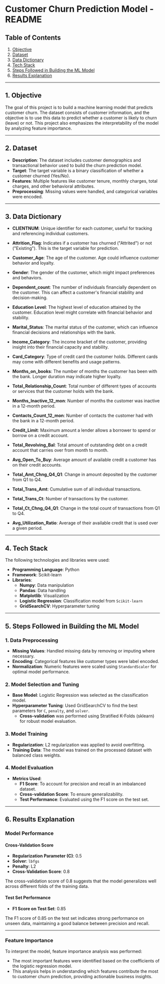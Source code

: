 # Customer Churn Prediction Model - README

## Table of Contents
1. [Objective](#objective)
2. [Dataset](#dataset)
3. [Data Dictionary](#data-dictionary)
4. [Tech Stack](#tech-stack)
5. [Steps Followed in Building the ML Model](#steps-followed-in-building-the-ml-model)
6. [Results Explanation](#results-explanation)

---

## 1. Objective <a name="objective"></a>
The goal of this project is to build a machine learning model that predicts customer churn. The dataset consists of customer information, and the objective is to use this data to predict whether a customer is likely to churn (leave) or not. This project also emphasizes the interpretability of the model by analyzing feature importance.

---

## 2. Dataset <a name="dataset"></a>
- **Description**: The dataset includes customer demographics and transactional behavior used to build the churn prediction model.
- **Target**: The target variable is a binary classification of whether a customer churned (Yes/No).
- **Features**: Multiple features like customer tenure, monthly charges, total charges, and other behavioral attributes.
- **Preprocessing**: Missing values were handled, and categorical variables were encoded.

---

## 3. Data Dictionary

- **CLIENTNUM**: Unique identifier for each customer, useful for tracking and referencing individual customers.

- **Attrition_Flag**: Indicates if a customer has churned ("Attrited") or not ("Existing"). This is the target variable for prediction.

- **Customer_Age**: The age of the customer. Age could influence customer behavior and loyalty.

- **Gender**: The gender of the customer, which might impact preferences and behaviors.

- **Dependent_count**: The number of individuals financially dependent on the customer. This can affect a customer's financial stability and decision-making.

- **Education Level**: The highest level of education attained by the customer. Education level might correlate with financial behavior and stability.

- **Marital_Status**: The marital status of the customer, which can influence financial decisions and relationships with the bank.

- **Income_Category**: The income bracket of the customer, providing insight into their financial capacity and stability.

- **Card_Category**: Type of credit card the customer holds. Different cards may come with different benefits and usage patterns.

- **Months_on_books**: The number of months the customer has been with the bank. Longer duration may indicate higher loyalty.

- **Total_Relationship_Count**: Total number of different types of accounts or services that the customer holds with the bank.

- **Months_Inactive_12_mon**: Number of months the customer was inactive in a 12-month period.

- **Contacts_Count_12_mon**: Number of contacts the customer had with the bank in a 12-month period.

- **Credit_Limit**: Maximum amount a lender allows a borrower to spend or borrow on a credit account.

- **Total_Revolving_Bal**: Total amount of outstanding debt on a credit account that carries over from month to month.

- **Avg_Open_To_Buy**: Average amount of available credit a customer has on their credit accounts.

- **Total_Amt_Chng_Q4_Q1**: Change in amount deposited by the customer from Q1 to Q4.

- **Total_Trans_Amt**: Cumulative sum of all individual transactions.

- **Total_Trans_Ct**: Number of transactions by the customer.

- **Total_Ct_Chng_Q4_Q1**: Change in the total count of transactions from Q1 to Q4.

- **Avg_Utilization_Ratio**: Average of their available credit that is used over a given period.

---

## 4. Tech Stack <a name="tech-stack"></a>
The following technologies and libraries were used:

- **Programming Language**: Python
- **Framework**: Scikit-learn
- **Libraries**:
  - **Numpy**: Data manipulation
  - **Pandas**: Data handling
  - **Matplotlib**: Visualization
  - **Logistic Regression**: Classification model from `Scikit-learn`
  - **GridSearchCV**: Hyperparameter tuning

---

## 5. Steps Followed in Building the ML Model <a name="steps-followed-in-building-the-ml-model"></a>

### 1. Data Preprocessing
- **Missing Values**: Handled missing data by removing or imputing where necessary.
- **Encoding**: Categorical features like customer types were label encoded.
- **Normalization**: Numeric features were scaled using `StandardScaler` for optimal model performance.

### 2. Model Selection and Tuning
- **Base Model**: Logistic Regression was selected as the classification model.
- **Hyperparameter Tuning**: Used GridSearchCV to find the best parameters for `C`, `penalty`, and `solver`.
  - **Cross-validation** was performed using Stratified K-Folds (sklearn) for robust model evaluation.

### 3. Model Training
- **Regularization**: L2 regularization was applied to avoid overfitting.
- **Training Data**: The model was trained on the processed dataset with balanced class weights.

### 4. Model Evaluation
- **Metrics Used**:
  - **F1 Score**: To account for precision and recall in an imbalanced dataset.
  - **Cross-validation Score**: To ensure generalizability.
  - **Test Performance**: Evaluated using the F1 score on the test set.

---

## 6. Results Explanation <a name="results-explanation"></a>

### Model Performance

#### Cross-Validation Score
- **Regularization Parameter (C)**: 0.5
- **Solver**: `lbfgs`
- **Penalty**: L2
- **Cross-Validation Score**: 0.8

The cross-validation score of 0.8 suggests that the model generalizes well across different folds of the training data.

#### Test Set Performance
- **F1 Score on Test Set**: 0.85

The F1 score of 0.85 on the test set indicates strong performance on unseen data, maintaining a good balance between precision and recall.

---

### Feature Importance
To interpret the model, feature importance analysis was performed:
- The most important features were identified based on the coefficients of the logistic regression model.
- This analysis helps in understanding which features contribute the most to customer churn prediction, providing actionable business insights.

